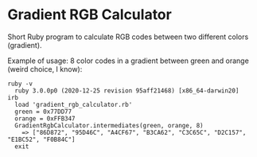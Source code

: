 # Gradient RGB Calculator

Short Ruby program to calculate RGB codes between two different colors (gradient).

Example of usage: 8 color codes in a gradient between green and orange (weird choice, I know):

    ruby -v
      ruby 3.0.0p0 (2020-12-25 revision 95aff21468) [x86_64-darwin20]
    irb
      load 'gradient_rgb_calculator.rb'
      green = 0x77DD77
      orange = 0xFFB347
      GradientRgbCalculator.intermediates(green, orange, 8)
        => ["86D872", "95D46C", "A4CF67", "B3CA62", "C3C65C", "D2C157", "E1BC52", "F0B84C"]
      exit
